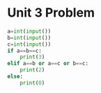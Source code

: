 # Unit 3 Problem 
```.py
a=int(input())
b=int(input())
c=int(input())
if a==b==c:
    print(3)
elif a==b or a==c or b==c:
    print(2)
else:
    print(0)
```
